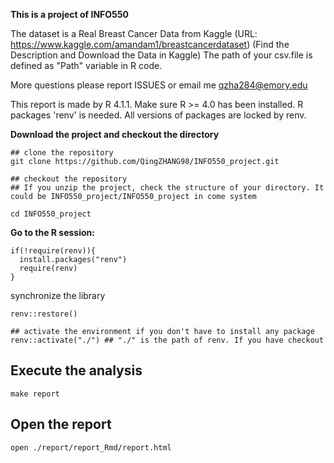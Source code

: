 **This is a project of INFO550**

The dataset is a Real Breast Cancer Data from Kaggle (URL: https://www.kaggle.com/amandam1/breastcancerdataset) (Find the Description and Download the Data in Kaggle) The path of your csv.file is defined as "Path" variable in R code.

More questions please report ISSUES or email me [qzha284@emory.edu](mailto:qzha284@emory.edu)

This report is made by R 4.1.1. Make sure R >= 4.0 has been installed. R packages 'renv' is needed. All versions of packages are locked by renv. 



**Download the project and checkout the directory**

```
## clone the repository
git clone https://github.com/QingZHANG98/INFO550_project.git

## checkout the repository
## If you unzip the project, check the structure of your directory. It could be INFO550_project/INFO550_project in come system

cd INFO550_project
```

**Go to the R session:**

```
if(!require(renv)){
  install.packages("renv")
  require(renv)
}
```

synchronize the library

```
renv::restore()
```

```
## activate the environment if you don't have to install any package
renv::activate("./") ## "./" is the path of renv. If you have checkout
```



## Execute the analysis

```
make report
```

## Open the report

```
open ./report/report_Rmd/report.html
```



